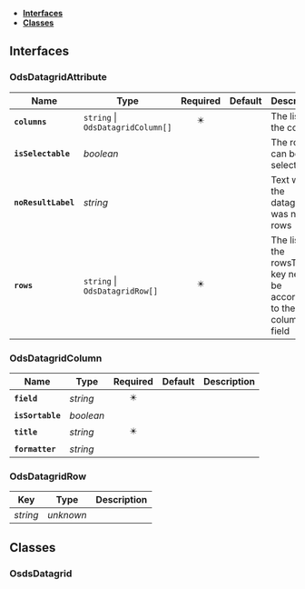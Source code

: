 * [**Interfaces**](#interfaces)
* [**Classes**](#classes)

## Interfaces

### OdsDatagridAttribute
|Name | Type | Required | Default | Description|
|---|---|:---:|---|---|
|**`columns`** | `string` \| `OdsDatagridColumn[]` | ✴️ |  | The list of the column|
|**`isSelectable`** | _boolean_ |  |  | The rows can be selectable|
|**`noResultLabel`** | _string_ |  |  | Text when the datagrid was no rows|
|**`rows`** | `string` \| `OdsDatagridRow[]` | ✴️ |  | The list of the rowsThe key need to be according to the column field|

### OdsDatagridColumn
|Name | Type | Required | Default | Description|
|---|---|:---:|---|---|
|**`field`** | _string_ | ✴️ |  | |
|**`isSortable`** | _boolean_ |  |  | |
|**`title`** | _string_ | ✴️ |  | |
|**`formatter`** | _string_ |  |  | |

### OdsDatagridRow
|Key | Type | Description|
|---|:---:|---|
|_string_ | _unknown_ | |

## Classes

### OsdsDatagrid